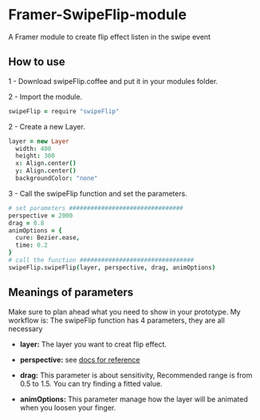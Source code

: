 # Framer-SwipeFlip-module
A Framer module to create flip effect listen in the swipe event


## How to use
1 - Download swipeFlip.coffee and put it in your modules folder.

2 - Import the module.
```coffeescript
swipeFlip = require "swipeFlip"
```

2 - Create a new Layer.
```coffeescript
layer = new Layer
  width: 400
  height: 300
  x: Align.center()
  y: Align.center()
  backgroundColor: "none"
```

3 - Call the swipeFlip function and set the parameters.
```coffeescript
# set parameters ################################
perspective = 2000
drag = 0.8
animOptions = {
  cure: Bezier.ease,
  time: 0.2
}
# call the function ################################
swipeFlip.swipeFlip(layer, perspective, drag, animOptions)
```
## Meanings of parameters
Make sure to plan ahead what you need to show in your prototype. My workflow is:
The swipeFlip function has 4 parameters, they are all necessary
- **layer:** The layer you want to creat flip effect.

- **perspective:** see [docs for reference](http://framerjs.com/docs/#layer.perspective)

- **drag:** This parameter is about sensitivity, Recommended range is from 0.5 to 1.5. You can try finding a fitted value.

- **animOptions:** This parameter manage how the layer will be animated when you loosen your finger.

